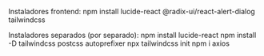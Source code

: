Instaladores frontend:
npm install lucide-react @radix-ui/react-alert-dialog tailwindcss




Instaladores separados (por separado):
npm install lucide-react
npm install -D tailwindcss postcss autoprefixer
npx tailwindcss init
npm i axios